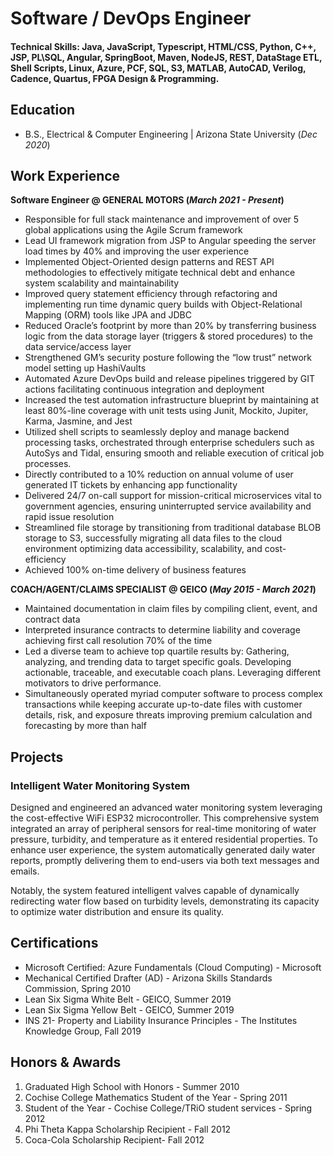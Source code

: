 # Software / DevOps Engineer

#### Technical Skills: Java, JavaScript, Typescript, HTML/CSS, Python, C++, JSP, PL\SQL, Angular, SpringBoot, Maven, NodeJS, REST, DataStage ETL, Shell Scripts, Linux, Azure, PCF, SQL, S3, MATLAB, AutoCAD, Verilog, Cadence, Quartus, FPGA Design & Programming. 

## Education			        		
- B.S., Electrical & Computer Engineering | Arizona State University (_Dec 2020_)

## Work Experience
**Software Engineer @ GENERAL MOTORS (_March 2021 - Present_)**
- Responsible for full stack maintenance and improvement of over 5 global applications using the Agile Scrum framework
- Lead UI framework migration from JSP to Angular speeding the server load times by 40% and improving the user experience
- Implemented Object-Oriented design patterns and REST API methodologies to effectively mitigate technical debt and enhance system scalability and maintainability
- Improved query statement efficiency through refactoring and implementing run time dynamic query builds with Object-Relational Mapping (ORM) tools like JPA and JDBC
- Reduced Oracle’s footprint by more than 20% by transferring business logic from the data storage layer (triggers & stored procedures) to the data service/access layer
- Strengthened GM’s security posture following the “low trust” network model setting up HashiVaults
- Automated Azure DevOps build and release pipelines triggered by GIT actions facilitating continuous integration and deployment
- Increased the test automation infrastructure blueprint by maintaining at least 80%-line coverage with unit tests using Junit, Mockito, Jupiter, Karma, Jasmine, and Jest
- Utilized shell scripts to seamlessly deploy and manage backend processing tasks, orchestrated through enterprise schedulers such as AutoSys and Tidal, ensuring smooth and reliable execution of critical job processes.
- Directly contributed to a 10% reduction on annual volume of user generated IT tickets by enhancing app functionality
- Delivered 24/7 on-call support for mission-critical microservices vital to government agencies, ensuring uninterrupted service availability and rapid issue resolution
- Streamlined file storage by transitioning from traditional database BLOB storage to S3, successfully migrating all data files to the cloud environment optimizing data accessibility, scalability, and cost-efficiency
- Achieved 100% on-time delivery of business features

**COACH/AGENT/CLAIMS SPECIALIST @ GEICO (_May 2015 - March 2021_)**
- Maintained documentation in claim files by compiling client, event, and contract data
- Interpreted insurance contracts to determine liability and coverage achieving first call resolution 70% of the time
- Led a diverse team to achieve top quartile results by: Gathering, analyzing, and trending data to target specific goals. Developing actionable, traceable, and executable coach plans. Leveraging different motivators to drive performance.
- Simultaneously operated myriad computer software to process complex transactions while keeping accurate up-to-date files with customer details, risk, and exposure threats improving premium calculation and forecasting by more than half

## Projects
### Intelligent Water Monitoring System

Designed and engineered an advanced water monitoring system leveraging the cost-effective WiFi ESP32 microcontroller. This comprehensive system integrated an array of peripheral sensors for real-time monitoring of water pressure, turbidity, and temperature as it entered residential properties. To enhance user experience, the system automatically generated daily water reports, promptly delivering them to end-users via both text messages and emails.

Notably, the system featured intelligent valves capable of dynamically redirecting water flow based on turbidity levels, demonstrating its capacity to optimize water distribution and ensure its quality.

## Certifications
- Microsoft Certified: Azure Fundamentals (Cloud Computing) - Microsoft
- Mechanical Certified Drafter (AD) - Arizona Skills Standards Commission, Spring 2010
- Lean Six Sigma White Belt - GEICO, Summer 2019
- Lean Six Sigma Yellow Belt - GEICO, Summer 2019
- INS 21- Property and Liability Insurance Principles - The Institutes Knowledge Group, Fall 2019

## Honors & Awards
1. Graduated High School with Honors - Summer 2010
2. Cochise College Mathematics Student of the Year - Spring 2011
3. Student of the Year - Cochise College/TRiO student services - Spring 2012
4. Phi Theta Kappa Scholarship Recipient - Fall 2012
5. Coca-Cola Scholarship Recipient- Fall 2012
